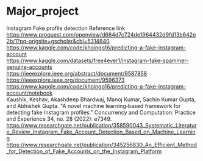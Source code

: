 # Major_project
Instagram Fake profile detection
Reference link<br>
https://www.proquest.com/openview/d664d7c724de1964432d9fd13b642e2b/1?pq-origsite=gscholar&cbl=5314840<br>
https://www.kaggle.com/code/khoingo16/predicting-a-fake-instagram-account<br>
https://www.kaggle.com/datasets/free4ever1/instagram-fake-spammer-genuine-accounts<br>
https://ieeexplore.ieee.org/abstract/document/9587858<br>
https://ieeexplore.ieee.org/document/9596373<br>
https://www.kaggle.com/code/khoingo16/predicting-a-fake-instagram-account/notebook<br>
Kaushik, Keshav, Akashdeep Bhardwaj, Manoj Kumar, Sachin Kumar Gupta, and Abhishek Gupta. "A novel machine learning‐based framework for detecting fake Instagram profiles." Concurrency and Computation: Practice and Experience 34, no. 28 (2022): e7349.<br>
https://www.researchgate.net/publication/358590043_Systematic_Literature_Review_Instagram_Fake_Account_Detection_Based_on_Machine_Learning<br>
https://www.researchgate.net/publication/345256830_An_Efficient_Method_for_Detection_of_Fake_Accounts_on_the_Instagram_Platform<br>
